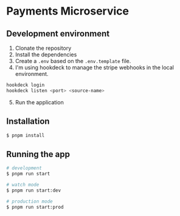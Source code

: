 # Payments Microservice

## Development environment

1. Clonate the repository
2. Install the dependencies
3. Create a `.env` based on the `.env.template` file.
4. I'm using hookdeck to manage the stripe webhooks in the local environment.

```bash
hookdeck login
hookdeck listen <port> <source-name>
```

5. Run the application


## Installation

```bash
$ pnpm install
```

## Running the app

```bash
# development
$ pnpm run start

# watch mode
$ pnpm run start:dev

# production mode
$ pnpm run start:prod
```